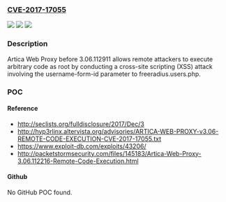 ### [CVE-2017-17055](https://cve.mitre.org/cgi-bin/cvename.cgi?name=CVE-2017-17055)
![](https://img.shields.io/static/v1?label=Product&message=n%2Fa&color=blue)
![](https://img.shields.io/static/v1?label=Version&message=n%2Fa&color=blue)
![](https://img.shields.io/static/v1?label=Vulnerability&message=n%2Fa&color=brighgreen)

### Description

Artica Web Proxy before 3.06.112911 allows remote attackers to execute arbitrary code as root by conducting a cross-site scripting (XSS) attack involving the username-form-id parameter to freeradius.users.php.

### POC

#### Reference
- http://seclists.org/fulldisclosure/2017/Dec/3
- http://hyp3rlinx.altervista.org/advisories/ARTICA-WEB-PROXY-v3.06-REMOTE-CODE-EXECUTION-CVE-2017-17055.txt
- https://www.exploit-db.com/exploits/43206/
- http://packetstormsecurity.com/files/145183/Artica-Web-Proxy-3.06.112216-Remote-Code-Execution.html

#### Github
No GitHub POC found.


